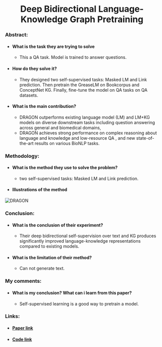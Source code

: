 # <center> Deep Bidirectional Language-Knowledge Graph Pretraining </center>

### Abstract:
- #### What is the task they are trying to solve
  - This a QA task. Model is trained to answer questions.
- #### How do they solve it?
  - They designed two self-supervised tasks: Masked LM and Link prediction. Then pretrain the GreaseLM on Bookcorpus and ConceptNet KG. Finally, fine-tune the model on QA tasks on QA datasets.
- #### What is the main contribution?
  - DRAGON outperforms existing language model (LM) and LM+KG models on diverse downstream tasks including question answering across general and biomedical domains, 
  - DRAGON achieves strong performance on complex reasoning about language and knowledge and low-resource QA , and new state-of-the-art results on various BioNLP tasks.

### Methodology:
- #### What is the method they use to solve the problem?
  - two self-supervised tasks: Masked LM and Link prediction.
- #### Illustrations of the method
 ![DRAGON](https://github.com/michiyasunaga/dragon/raw/main/figs/dragon.png "DRAGON")


  
### Conclusion:
- #### What is the conclusion of their experiment?
  - Their deep bidirectional self-supervision over text and KG produces significantly improved language-knowledge representations compared to existing models.
- #### What is the limitation of their method?
  - Can not generate text.

### My comments:
- #### What is my conclusion? What can i learn from this paper?
  - Self-supervised learning is a good way to pretrain a model.

  
### Links:
- #### [Paper link](https://arxiv.org/pdf/2210.09338.pdf)
- #### [Code link](https://github.com/michiyasunaga/dragon)


